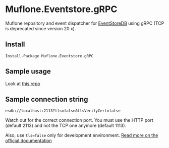 # Muflone.Eventstore.gRPC

Muflone repository and event dispatcher for [EventStoreDB](https://eventstore.org) using gRPC (TCP is deprecated since version 20.x).

## Install

`Install-Package Muflone.Eventstore.gRPC`

## Sample usage

Look at [this repo](https://github.com/CQRS-Muflone/CQRS-ES_testing_workshop)

## Sample connection string

    esdb://localhost:2113?tls=false&tlsVerifyCert=false

Watch out for the correct connection port. You must use the HTTP port (default 2113) and not the TCP one anymore (default 1113).

Also, use `tls=false` only for development environment. [Read more on the official documentation](https://developers.eventstore.com/server/v23.10/security.html#security)
